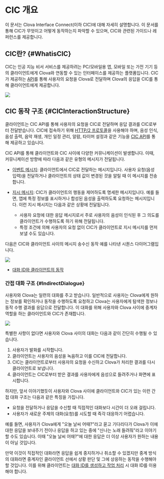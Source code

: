 # CIC 개요
이 문서는 Clova Interface Connect(이하 CIC)에 대해 자세히 설명합니다. 이 문서를 통해 CIC가 무엇이고 어떻게 동작하는지 파악할 수 있으며, CIC와 관련된 가이드나 레퍼런스를 제공합니다.

## CIC란? {#WhatisCIC}
CIC는 인공 지능 비서 서비스를 제공하려는 PC/모바일용 앱, 모바일 또는 가전 기기 등의 클라이언트에게 Clova와 연동할 수 있는 인터페이스를 제공하는 플랫폼입니다. CIC가 제공하는 [API](/CIC/References/CIC_API.md)를 통해 사용자의 요청을 Clova로 전달하며 Clova의 응답을 CIC를 통해 클라이언트에게 제공합니다.

![](/CIC/Resources/Images/CIC_Interaction_Structure.png)

## CIC 동작 구조 {#CICInteractionStructure}
클라이언트는 CIC API를 통해 사용자의 요청을 CIC로 전달하며 응답 결과를 CIC로부터 전달받습니다. CIC에 접속하기 위해 [HTTP/2 프로토콜](https://tools.ietf.org/html/rfc7540)을 사용해야 하며, 음성 인식, 음성 출력, 음악 재생, 개인 일정 관리, 알람, 타이머 설정과 같은 기능을 [CIC API](/CIC/References/CIC_API.md)를 통해 제공하고 있습니다.

CIC API를 통해 클라이언트와 CIC 사이에 다양한 커뮤니케이션이 발생합니다. 이때, 커뮤니케이션 방향에 따라 다음과 같은 유형의 메시지가 전달됩니다.

* [이벤트 메시지](/CIC/References/CIC_API.md#Event): 클라이언트에서 CIC로 전달하는 메시지입니다. 사용자 요청(음성 입력)을 전달하거나 클라이언트의 상태 값이 변경된 것을 알릴 때 이 메시지를 전송합니다.

* [지시 메시지](/CIC/References/CIC_API.md#Directive): CIC가 클라이언트의 행동을 제어하도록 명세한 메시지입니다. 예를 들면, 앱에 특정 정보를 표시하거나 합성된 음성을 출력하도록 요청하는 메시지입니다. 이런 지시 메시지는 다음과 같은 상황에 전달됩니다.
    * 사용자 요청에 대한 응답 메시지로서 주로 사용자의 음성이 인식된 후 그 의도를 클라이언트가 수행하도록 하기 위해 전달됩니다.
    * 특정 조건에 의해 사용자의 요청 없이 CIC가 클라이언트로 지시 메시지를 먼저 보낼 수도 있습니다.

다음은 CIC와 클라이언트 사이의 메시지 송수신 동작 예를 나타낸 시퀀스 다이어그램입니다.

![](/CIC/Resources/Images/CIC_Interaction_Example_in_Sequence_Diagram.svg)


* [대화 ID와 클라이언트의 동작](#DialogIDandClientOP)

### 간접 대화 구조 {#IndirectDialogue}
사용자와 Clova는 일련의 대화를 주고 받습니다. 일반적으로 사용자는 Clova에게 원하는 정보를 확인하거나 동작을 수행하도록 요청하고 Clova는 사용자에게 탐색한 정보나 동작 수행 결과를 응답으로 전달합니다. 이 대화를 위해 사용자와 Clova 사이에 중계자 역할을 하는 클라이언트와 CIC가 존재합니다.

![](/CIC/Resources/Images/CIC_Structure_Of_Indirect_Dialogue.png)

특별한 사항이 없다면 사용자와 Clova 사이의 대화는 다음과 같이 간단히 수행될 수 있습니다.

1. 사용자가 발화를 시작합니다.
2. 클라이언트는 사용자의 음성을 녹음하고 이를 CIC에 전달합니다.
3. CIC는 클라이언트로부터 사용자의 요청을 수신하고 Clova가 처리한 결과를 다시 클라이언트로 보냅니다.
4. 클라이언트는 CIC로부터 받은 결과를 사용자에게 음성으로 들려주거나 화면에 표시합니다.

하지만, 앞서 이야기했듯이 사용자와 Clova 사이에 클라이언트와 CIC가 있는 이런 간접 대화 구조는 다음과 같은 특징을 가집니다.

* 요청을 전달하거나 응답을 수신할 때 직접적인 대화보다 시간이 더 오래 걸립니다.
* 사용자가 새로운 주제의 대화(요청)를 시도할 때 즉각 대응하기 어렵습니다.

예를 들면, 사용자가 Clova에게 "오늘 날씨 어때?"라고 묻고 기다리다가 Clova가 이에 대한 응답을 보내주기 전이나 응답을 하고 있는 중에 "신나는 노래 들려줘"라고 이야기할 수도 있습니다. 이때 "오늘 날씨 어때?"에 대한 응답은 더 이상 사용자가 원하는 내용이 아닐 것입니다.

만약 이것이 직접적인 대화라면 응답을 쉽게 중지하거나 취소할 수 있겠지만 중계 방식의 대화라면 중계자인 클라이언트 선에서 상황 판단 및 그에 상응하는 동작을 수행해야 할 것입니다. 이를 위해 클라이언트는 [대화 ID를 생성하고 작업 처리](/CIC/Guides/Implement_Client_Features.md#ManageDialogueIDAndHandleTasks) 시 대화 ID를 이용해야 합니다.
